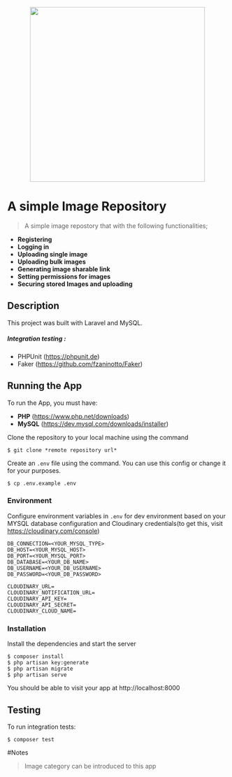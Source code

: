 
<p align="center"><a href="https://laravel.com" target="_blank"><img src="https://raw.githubusercontent.com/laravel/art/master/logo-lockup/5%20SVG/2%20CMYK/1%20Full%20Color/laravel-logolockup-cmyk-red.svg" width="400"></a></p>


# A simple Image Repository
> A simple image repostory that with the following functionalities;
- **Registering**
- **Logging in**
- **Uploading single image**
- **Uploading bulk images**
- **Generating image sharable link**
- **Setting permissions for images**
- **Securing stored Images and uploading**


## Description
This project was built with Laravel and MySQL.

##### Integration testing :
- PHPUnit (https://phpunit.de)
- Faker (https://github.com/fzaninotto/Faker)

## Running the App
To run the App, you must have:
- **PHP** (https://www.php.net/downloads)
- **MySQL** (https://dev.mysql.com/downloads/installer)

Clone the repository to your local machine using the command
```console
$ git clone *remote repository url*
```

Create an `.env` file using the command. You can use this config or change it for your purposes.

```console
$ cp .env.example .env
```

### Environment
Configure environment variables in `.env` for dev environment based on your MYSQL database configuration and 
Cloudinary credentials(to get this, visit https://cloudinary.com/console)

```  
DB_CONNECTION=<YOUR_MYSQL_TYPE>
DB_HOST=<YOUR_MYSQL_HOST>
DB_PORT=<YOUR_MYSQL_PORT>
DB_DATABASE=<YOUR_DB_NAME>
DB_USERNAME=<YOUR_DB_USERNAME>
DB_PASSWORD=<YOUR_DB_PASSWORD>

CLOUDINARY_URL=
CLOUDINARY_NOTIFICATION_URL=
CLOUDINARY_API_KEY=
CLOUDINARY_API_SECRET=
CLOUDINARY_CLOUD_NAME=

```

### Installation
Install the dependencies and start the server

```console
$ composer install
$ php artisan key:generate
$ php artisan migrate
$ php artisan serve
```

You should be able to visit your app at http://localhost:8000

## Testing
To run integration tests:
```console
$ composer test
```
#Notes
>Image category can be introduced to this app
